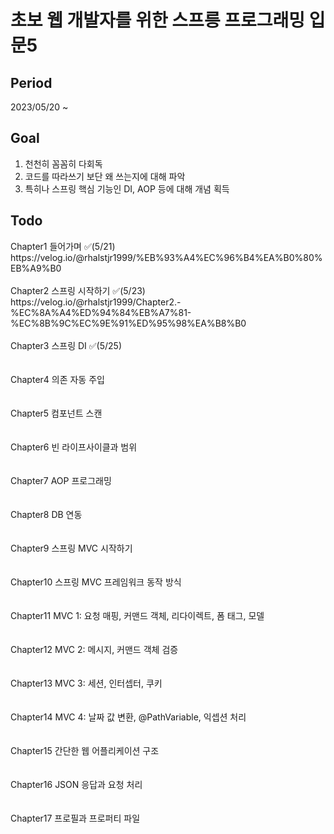 # 초보 웹 개발자를 위한 스프릉 프로그래밍 입문5

## Period
2023/05/20 ~

## Goal
1. 천천히 꼼꼼히 다회독
2. 코드를 따라쓰기 보단 왜 쓰는지에 대해 파악
3. 특히나 스프링 핵심 기능인 DI, AOP 등에 대해 개념 획득

## Todo
<div>
  <p font-size="1.5rem">Chapter1 들어가며 ✅(5/21)<br>
  https://velog.io/@rhalstjr1999/%EB%93%A4%EC%96%B4%EA%B0%80%EB%A9%B0<br><br>
  Chapter2 스프링 시작하기 ✅(5/23)<br>
  https://velog.io/@rhalstjr1999/Chapter2.-%EC%8A%A4%ED%94%84%EB%A7%81-%EC%8B%9C%EC%9E%91%ED%95%98%EA%B8%B0<br><br>
  Chapter3 스프링 DI ✅(5/25)<br>
  <br><br>
  Chapter4 의존 자동 주입<br>
    <br><br>
  Chapter5 컴포넌트 스캔<br>
    <br><br>
  Chapter6 빈 라이프사이클과 범위<br>
    <br><br>
  Chapter7 AOP 프로그래밍<br>
    <br><br>
  Chapter8 DB 연동<br>
    <br><br>
  Chapter9 스프링 MVC 시작하기<br>
    <br><br>
  Chapter10 스프링 MVC 프레임워크 동작 방식<br>
    <br><br>
  Chapter11 MVC 1: 요청 매핑, 커맨드 객체, 리다이렉트, 폼 태그, 모델<br>
    <br><br>
  Chapter12 MVC 2: 메시지, 커맨드 객체 검증<br>
    <br><br>
  Chapter13 MVC 3: 세션, 인터셉터, 쿠키<br>
    <br><br>
  Chapter14 MVC 4: 날짜 값 변환, @PathVariable, 익셉션 처리<br>
    <br><br>
  Chapter15 간단한 웹 어플리케이션 구조<br>
    <br><br>
  Chapter16 JSON 응답과 요청 처리<br>
    <br><br>
  Chapter17 프로필과 프로퍼티 파일</p>
  <br><br>
